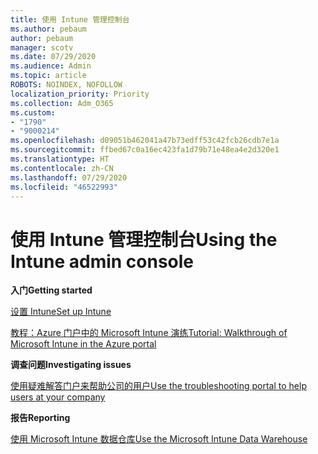 ```yaml
---
title: 使用 Intune 管理控制台
ms.author: pebaum
author: pebaum
manager: scotv
ms.date: 07/29/2020
ms.audience: Admin
ms.topic: article
ROBOTS: NOINDEX, NOFOLLOW
localization_priority: Priority
ms.collection: Adm_O365
ms.custom:
- "1790"
- "9000214"
ms.openlocfilehash: d09051b462041a47b73edff53c42fcb26cdb7e1a
ms.sourcegitcommit: ffbed67c0a16ec423fa1d79b71e48ea4e2d320e1
ms.translationtype: HT
ms.contentlocale: zh-CN
ms.lasthandoff: 07/29/2020
ms.locfileid: "46522993"
---
```

# <a name="using-the-intune-admin-console"></a><span data-ttu-id="d7320-102">使用 Intune 管理控制台</span><span class="sxs-lookup"><span data-stu-id="d7320-102">Using the Intune admin console</span></span>

<span data-ttu-id="d7320-103">**入门**</span><span class="sxs-lookup"><span data-stu-id="d7320-103">**Getting started**</span></span>

[<span data-ttu-id="d7320-104">设置 Intune</span><span class="sxs-lookup"><span data-stu-id="d7320-104">Set up Intune</span></span>](https://docs.microsoft.com/intune/setup-steps)

[<span data-ttu-id="d7320-105">教程：Azure 门户中的 Microsoft Intune 演练</span><span class="sxs-lookup"><span data-stu-id="d7320-105">Tutorial: Walkthrough of Microsoft Intune in the Azure portal</span></span>](https://docs.microsoft.com/intune/tutorial-walkthrough-intune-portal)

<span data-ttu-id="d7320-106">**调查问题**</span><span class="sxs-lookup"><span data-stu-id="d7320-106">**Investigating issues**</span></span>

[<span data-ttu-id="d7320-107">使用疑难解答门户来帮助公司的用户</span><span class="sxs-lookup"><span data-stu-id="d7320-107">Use the troubleshooting portal to help users at your company</span></span>](https://docs.microsoft.com/intune/help-desk-operators)

<span data-ttu-id="d7320-108">**报告**</span><span class="sxs-lookup"><span data-stu-id="d7320-108">**Reporting**</span></span>

[<span data-ttu-id="d7320-109">使用 Microsoft Intune 数据仓库</span><span class="sxs-lookup"><span data-stu-id="d7320-109">Use the Microsoft Intune Data Warehouse</span></span>](https://docs.microsoft.com/intune/reports-nav-create-intune-reports)